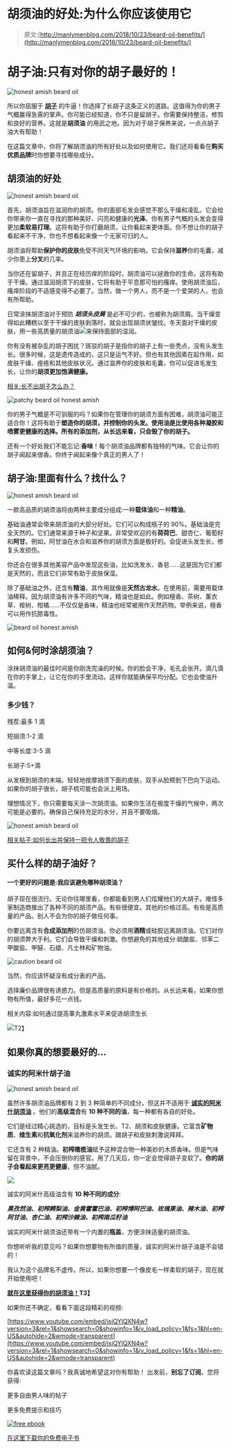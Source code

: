 # 胡须油的好处:为什么你应该使用它

> 原文:[http://manlymenblog.com/2018/10/23/beard-oil-benefits/](http://manlymenblog.com/2018/10/23/beard-oil-benefits/)

# **胡子油:只有对你的胡子最好的！**

![honest amish beard oil ](../Images/512b3a01dc1874b0e51ef7b62184c2a7.png)

所以你屈服于 **[胡子](http://manlymenblog.com/2018/05/25/how-to-grow-and-maintain-a-beard/)** 的牛逼！你选择了长胡子这条正义的道路。这值得为你的男子气概赢得急需的掌声。你可能已经知道，你不只是留胡子。你需要保持整洁，修剪和良好的营养。这就是**胡须油** 的用武之地。因为对于胡子保养来说，一点点胡子油大有帮助！

在这篇文章中，你将了解胡须油的所有好处以及如何使用它。我们还将看看在**购买优质品牌**时你想要寻找哪些成分。

## 胡须油的好处

![honest amish beard oil](../Images/0ec4bb2b3b33140581a1ebaecd12a5f2.png)

首先，胡须油旨在滋润你的胡须。你的面部毛发会感觉不那么干燥和凌乱。它会给你带来你一直在寻找的那种美好、闪亮和健康的**光泽**。你有男子气概的头发会变得更加**柔软易打理**。这将有助于你打磨胡须，让你看起来更体面。你不想让你的胡子看起来不干净，你也不想看起来像一个无家可归的人。

胡须油将帮助**保护你的皮肤**免受不同天气环境的影响。它会保持**滋养**你的毛囊，减少你患上**分叉**的几率。

当你还在留胡子，并且正在经历痒的阶段时，胡须油可以拯救你的生命。这将有助于干燥。通过滋润胡须下的皮肤，它将有助于平息那可怕的瘙痒。使用胡须油后，瘙痒阶段的不适感变得不必要了。当然，做一个男人，而不是一个爱哭的人，也会有所帮助。

日常涂抹胡须油对于预防 ***胡须头皮屑*** 是必不可少的，也被称为胡须屑。当干燥变得如此糟糕以至于干燥的皮肤剥落时，就会出现胡须状皱纹。冬天面对干燥的皮肤，用一些高质量的胡须油![](../Images/61ae484b6a0c115f66998646036628d6.png)来保持面部的湿润。

你有没有被杂乱的胡子困扰？斑驳的胡子是指你的胡子上有一些秃点，没有头发生长。很多时候，这是遗传造成的，这只是运气不好。但也有其他因素在起作用，如皮肤干燥、痤疮和其他皮肤状况。通过滋养你的皮肤和毛囊，你可以促进毛发生长，让你的**胡须更加饱满健康。**

[相关:长不出胡子怎么办？](https://mailchi.mp/13149a004325/untitled-page)

![patchy beard oil honest amish](../Images/fc04e9605f795d630fc74d775dc5e105.png)

你的男子气概是不可驯服的吗？如果你在管理你的胡须方面有困难，胡须油可能正适合你！这将有助于**塑造你的胡须，并控制你的头发。使用油是比使用各种凝胶和喷雾更健康的选择。所有的添加剂，从长远来看，只会毁了你的胡子。**

还有一个好处我们不能忘记:**香味**！每个胡须油品牌都有独特的气味。它会让你的胡子闻起来很香。你终于闻起来像个真正的男人了！

## 胡子油:里面有什么？找什么？

![honest amish beard oil](../Images/96cc7cf7c526251086c28d743d8a9d23.png)

一款高品质的胡须油将由两种主要成分组成:一种**载体油**和一种**精油**。

基础油通常会带来胡须油的大部分好处。它们可以构成瓶子的 90%。基础油是完全天然的。它们通常来源于种子和坚果。非常受欢迎的有**荷荷巴**、甜杏仁、葡萄籽和**阿甘**。例如，阿甘油在水合和滋养你的胡须方面是极好的。会促进头发生长，修复头发损伤。

你还会在很多其他美容产品中发现这些油，比如洗发水、香皂……这是因为它们都是天然的，而且它们非常有助于皮肤保湿。

除了基础油之外，还含有**精油**，其作用就像是**天然古龙水**。在使用前，需要用载体油稀释。因为胡须油有许多不同的气味，精油也是如此。例如檀香、茶树、薰衣草、桉树、柑橘……不仅仅是香味，精油也经常被用作天然药物。举例来说，檀香可以用作抗脓毒性。

![beard oil honest amish](../Images/f00859eb0fdf82696ee63f943586cb29.png)

## **如何&何时涂胡须油？**

涂抹胡须油的最佳时间是你刚洗完澡的时候。你的脸会干净，毛孔会张开。滴几滴在你的手掌上，让它在你的手里流动。这样你就能确保平均分配。它也会使油升温。

### **多少钱？**

残茬:最多 1 滴

短胡须:1-2 滴

中等长度:3-5 滴

长胡子:5+滴

从发根到胡须的末端。轻轻地按摩胡须下面的皮肤，双手从脸颊到下巴向下运动。如果你的胡子很长，胡子梳可能也会派上用场。

理想情况下，你只需要每天涂一次胡须油。如果你生活在极度干燥的气候中，两次可能是必要的。确保自己保持充足的水分，并且不要吸烟。

![honest amish beard oil](../Images/8928c78e389997295c3a19768a828117.png)

[相关帖子:如何长出并保持一把令人敬畏的胡子](http://manlymenblog.com/2018/05/25/how-to-grow-and-maintain-a-beard/)

## **买什么样的胡子油好？**

#### 一个更好的问题是:我应该避免哪种胡须油？

胡子现在很流行。无论你往哪里看，你都能看到男人们炫耀他们的大胡子。难怪多家制造商推出了各种不同的胡须产品。有些很便宜。其他的价格过高。有些是高质量的产品。别人不会为你的胡子做任何事。

你要远离含有**合成添加剂**的仿胡须油。你必须用**酒精**或硅胶远离胡须油。它们对你的胡须弊大于利。它们会导致干燥和刺激。你想避免的其他成分:硫酸盐、邻苯二甲酸盐、甲醛、石蜡、凡士林和矿物油。

![caution beard oil](../Images/d568f57847ce92fbe916fb7243d7cfa4.png)

当然，你应该怀疑没有成分表的产品。

选择廉价品牌很有诱惑力。但是高质量的原料是有价格的。从长远来看，如果你想物有所值，最好多花一点钱。

相关内容:如何通过提高睾丸激素水平来促进胡须生长

![](../Images/51e5a8344115bde2be572d22cc4a6371.png)T2】

## **如果你真的想要最好的…**

### **诚实的阿米什胡子油**

![honest amish beard oil](../Images/56d6d0c25c1cce11e7cf14059a5dbf56.png)

虽然许多胡须油品牌都有 2 到 3 种简单的不同成分，但这并不适用于 **[诚实的阿米什胡须油](https://amzn.to/2N9tlH7)** 。他们的**高级混合**有 **10 种不同的油**，每一种都有各自的好处。

它们是经过精心挑选的，目标是头发生长、T2、胡须和皮肤健康。它富含**矿物质**、**维生素**和**抗氧化剂**来滋养你的胡须。跟胡子和皮肤刺激说拜拜。

它还含有 2 种精油。**初榨橄榄油**赋予这种混合物一种美妙的木质香味。但是气味留在背景中，不会压倒你的感官。用了几天后，你一定会觉得胡子变软了。**你的胡子会看起来更亮更健康**，但不油腻。

![](../Images/7d3eec31df265b9dec8d97d83613e946.png)

诚实的阿米什高级油含有 **10 种不同的成分**:

***黑孜然油、初榨鳄梨油、金黄霍霍巴油、初榨博阿巴油、玫瑰果油、辣木油、初榨阿甘油、杏仁油、初榨沙棘油、初榨南瓜籽油***

诚实的阿米什胡须油还带有一个内置的**瓶盖**，方便涂抹适量的胡须油。

你想听听我的意见吗？如果你想要物有所值的质量，诚实的阿米什胡子油是不会错的！

我认为这个品牌名不虚传。所以，如果你想要一个像皮毛一样柔软的胡子，现在就开始使用吧！

**[就在这里获得你的胡须油！](https://amzn.to/2N9tlH7)T3】**

如果你还不确定，看看下面这段精彩的视频:

 [https://www.youtube.com/embed/isjQYlQXN4w?version=3&rel=1&showsearch=0&showinfo=1&iv_load_policy=1&fs=1&hl=en-US&autohide=2&wmode=transparent](https://www.youtube.com/embed/isjQYlQXN4w?version=3&rel=1&showsearch=0&showinfo=1&iv_load_policy=1&fs=1&hl=en-US&autohide=2&wmode=transparent) 

你喜欢读这篇文章吗？我真诚地希望这对你有帮助！
出发前，**别忘了订阅**，您将获得:

更多自由男人味的帖子

更多免费提示和技巧

[![free ebook](../Images/829e5ef58dd2bf5f6e97e6eda0169b24.png)](https://i0.wp.com/manlymenblog.com/wp-content/uploads/2021/10/Free-E-book.png)

[在这里下载你的免费电子书](https://mailchi.mp/896b52eba5bd/manly-men-blog-e-book)